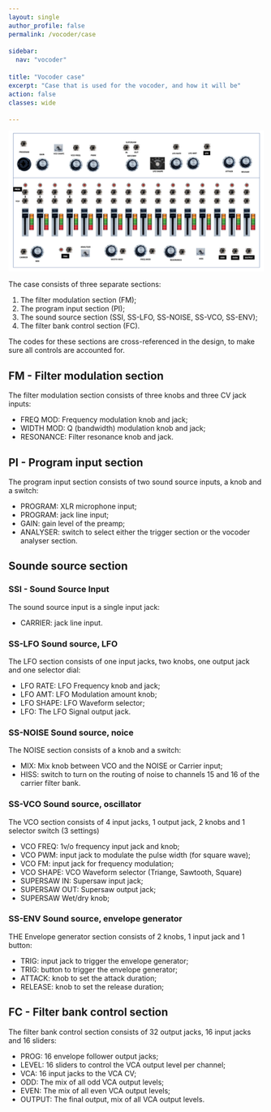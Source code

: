 ```yaml
---
layout: single
author_profile: false
permalink: /vocoder/case

sidebar:
  nav: "vocoder"

title: "Vocoder case"
excerpt: "Case that is used for the vocoder, and how it will be"
action: false
classes: wide

---
```

![](/assets/images/vocoder/front-panel.png)

The case consists of three separate sections:

1. The filter modulation section (FM);
2. The program input section (PI);
3. The sound source section (SSI, SS-LFO, SS-NOISE, SS-VCO, SS-ENV);
4. The filter bank control section (FC).

The codes for these sections are cross-referenced in the design, to make sure all controls are accounted for.

## FM - Filter modulation section

The filter modulation section consists of three knobs and three CV jack inputs:

- FREQ MOD: Frequency modulation knob and jack;
- WIDTH MOD: Q (bandwidth) modulation knob and jack;
- RESONANCE: Filter resonance knob and jack.

## PI - Program input section

The program input section consists of two sound source inputs, a knob and a switch:

- PROGRAM: XLR microphone input;
- PROGRAM: jack line input;
- GAIN: gain level of the preamp;
- ANALYSER: switch to select either the trigger section or the vocoder analyser section.

## Sounde source section

### SSI - Sound Source Input

The sound source input is a single input jack:

- CARRIER: jack line input.

### SS-LFO Sound source, LFO

The LFO section consists of one input jacks, two knobs, one output jack and one selector dial:

- LFO RATE: LFO Frequency knob and jack;
- LFO AMT: LFO Modulation amount knob;
- LFO SHAPE: LFO Waveform selector;
- LFO: The LFO Signal output jack.

### SS-NOISE Sound source, noice

The NOISE section consists of a knob and a switch:

- MIX: Mix knob between VCO and the NOISE or Carrier input;
- HISS: switch to turn on the routing of noise to channels 15 and 16 of the carrier filter bank.

### SS-VCO Sound source, oscillator

The VCO section consists of 4 input jacks, 1 output jack, 2 knobs and 1 selector switch (3 settings)

- VCO FREQ: 1v/o frequency input jack and knob;
- VCO PWM: input jack to modulate the pulse width (for square wave);
- VCO FM: input jack for frequency modulation;
- VCO SHAPE: VCO Waveform selector (Triange, Sawtooth, Square)
- SUPERSAW IN: Supersaw input jack;
- SUPERSAW OUT: Supersaw output jack;
- SUPERSAW Wet/dry knob;

### SS-ENV Sound source, envelope generator

THE Envelope generator section consists of 2 knobs, 1 input jack and 1 button:

- TRIG: input jack to trigger the envelope generator;
- TRIG: button to trigger the envelope generator;
- ATTACK: knob to set the attack duration;
- RELEASE: knob to set the release duration;

## FC - Filter bank control section

The filter bank control section consists of 32 output jacks, 16 input jacks and 16 sliders:

- PROG: 16 envelope follower output jacks;
- LEVEL: 16 sliders to control the VCA output level per channel;
- VCA: 16 input jacks to the VCA CV;
- ODD: The mix of all odd VCA output levels;
- EVEN: The mix of all even VCA output levels;
- OUTPUT: The final output, mix of all VCA output levels.
